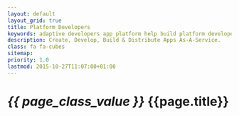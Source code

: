 ```yaml
---
layout: default
layout_grid: true
title: Platform Developers
keywords: adaptive developers app platform help build platform developers adaptive cloud
description: Create, Develop, Build & Distribute Apps As-A-Service. 
class: fa fa-cubes
sitemap:
priority: 1.0
lastmod: 2015-10-27T11:07:00+01:00
---
```


<h1><i class="{{ page.class }}" style="width: 55px;">{{ page_class_value }}</i> {{page.title}}</h1>